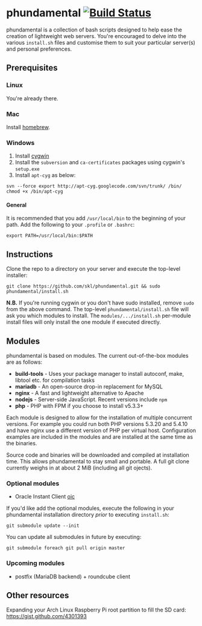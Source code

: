 # phundamental [![Build Status](https://travis-ci.org/skl/phundamental.png?branch=master)](https://travis-ci.org/skl/phundamental)

phundamental is a collection of bash scripts designed to help ease the creation of lightweight
web servers. You're encouraged to delve into the various `install.sh` files and customise them
to suit your particular server(s) and personal preferences.

## Prerequisites

### Linux

You're already there.

### Mac

Install [homebrew](http://mxcl.github.com/homebrew/).

### Windows

1. Install [cygwin](http://www.cygwin.com/)
1. Install the `subversion` and `ca-certificates` packages using cygwin's `setup.exe`
1. Install `apt-cyg` as below:

```
svn --force export http://apt-cyg.googlecode.com/svn/trunk/ /bin/
chmod +x /bin/apt-cyg
```

#### General

It is recommended that you add `/usr/local/bin` to the beginning of your path. Add the following
to your `.profile` or `.bashrc`:

    export PATH=/usr/local/bin:$PATH

## Instructions

Clone the repo to a directory on your server and execute the top-level installer:

    git clone https://github.com/skl/phundamental.git && sudo phundamental/install.sh

**N.B.** If you're running cygwin or you don't have sudo installed, remove `sudo` from the above command. The
top-level ``phundamental/install.sh`` file will ask you which modules to install. The
``modules/.../install.sh`` per-module install files will only install the one module if executed directly.

## Modules

phundamental is based on modules. The current out-of-the-box modules are as follows:

* **build-tools** - Uses your package manager to install autoconf, make, libtool etc. for compilation tasks
* **mariadb** - An open-source drop-in replacement for MySQL
* **nginx** - A fast and lightweight alternative to Apache
* **nodejs** - Server-side JavaScript. Recent versions include `npm`
* **php** - PHP with FPM if you choose to install v5.3.3+

Each module is designed to allow for the installation of multiple concurrent versions. For example you could
run both PHP versions 5.3.20 and 5.4.10 and have nginx use a different version of PHP per virtual host.
Configuration examples are included in the modules and are installed at the same time as the binaries.

Source code and binaries will be downloaded and compiled at installation time. This allows phundamental to
stay small and portable. A full git clone currently weighs in at about 2 MiB (including all git ojects).

### Optional modules

* Oracle Instant Client [oic](https://github.com/skl/phundamental-oic)

If you'd like add the optional modules, execute the following in your phundamental
installation directory *prior* to executing `install.sh`:

    git submodule update --init

You can update all submodules in future by executing:

    git submodule foreach git pull origin master

### Upcoming modules

* postfix (MariaDB backend) + roundcube client

## Other resources

Expanding your Arch Linux Raspberry Pi root partition to fill the SD card: https://gist.github.com/4301393
